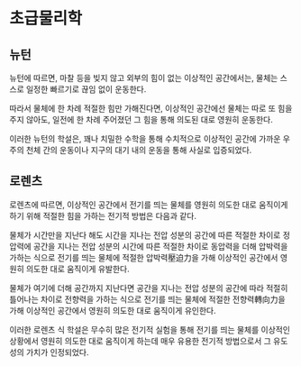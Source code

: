 # 초급물리학
## 뉴턴

뉴턴에 따르면, 마찰 등을 빚지 않고 외부의 힘이 없는
이상적인 공간에서는, 물체는 스스로 일정한 빠르기로
끊임 없이 운동한다.

따라서 물체에 한 차례 적절한 힘만 가해진다면,
이상적인 공간에선 물체는 따로 또 힘을 주지 않아도,
일전에 한 차례 주어졌던 그 힘을 통해 의도된 대로
영원히 운동한다.

이러한 뉴턴의 학설은, 꽤나 치밀한 수학을 통해 수치적으로
이상적인 공간에 가까운 우주의 천체 간의 운동이나
지구의 대기 내의 운동을 통해 사실로 입증되었다.

## 로렌츠

로렌츠에 따르면, 이상적인 공간에서 전기를 띄는 물체를
영원히 의도한 대로 움직이게 하기 위해 적절한 힘을 가하는
전기적 방법은 다음과 같다.

물체가 시간만을 지난다 해도
시간을 지나는 전압 성분의 공간에 따른 적절한 차이로 정압력에
공간을 지나는 전압 성분의 시간에 따른 적절한 차이로 동압력을 더해
압박력을 가하는 식으로
전기를 띄는 물체에 적절한 압박력壓迫力을 가해
이상적인 공간에서 영원히 의도한 대로 움직이게 유발한다.

물체가 여기에 더해 공간까지 지난다면
공간을 지나는 전압 성분의 공간에 따라 적절히 틀어나는 차이로
전향력을 가하는 식으로
전기를 띄는 물체에 적절한 전향력轉向力을 가해
이상적인 공간에서 영원히 의도한 대로 움직이게 유인한다.

이러한 로렌츠 식 학설은 무수히 많은 전기적 실험을 통해
전기를 띄는 물체를 이상적인 상황에서 영원히 의도한 대로
움직이게 하는데 매우 유용한 전기적 방법으로서
그 유도성의 가치가 인정되었다.

